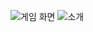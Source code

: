 ![게임 화면](https://user-images.githubusercontent.com/50908416/86102666-c64ede00-baf6-11ea-97af-7ff07ea6bb49.PNG)
![소개](https://user-images.githubusercontent.com/50908416/86102674-c7800b00-baf6-11ea-95ed-84344a2a78eb.PNG)
